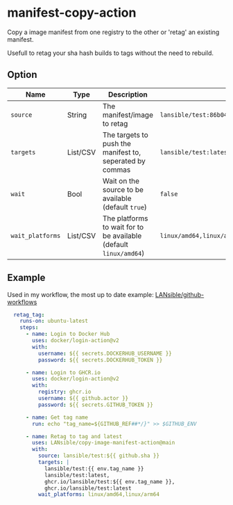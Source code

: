 # manifest-copy-action

Copy a image manifest from one registry to the other or 'retag' an existing manifest.

Usefull to retag your sha hash builds to tags without the need to rebuild.

## Option

| Name               | Type     | Description                 | Example |
|--------------------|----------|-----------------------------|---------|
| `source`           | String   | The manifest/image to retag                                       | `lansible/test:86b04b3b8f1d86d9d3c8322591d1e013a294f6f0`
| `targets`          | List/CSV | The targets to push the manifest to, seperated by commas          | `lansible/test:latest,ghcr.io/lansible/test:latest`
| `wait`             | Bool     | Wait on the source to be available (default `true`)               | `false`
| `wait_platforms`   | List/CSV | The platforms to wait for to be available (default `linux/amd64`) | `linux/amd64,linux/arm64`


## Example

Used in my workflow, the most up to date example:
[LANsible/github-workflows](https://github.com/LANsible/github-workflows/blob/main/.github/workflows/docker-build.yml)

```yaml
  retag_tag:
    runs-on: ubuntu-latest
    steps:
      - name: Login to Docker Hub
        uses: docker/login-action@v2
        with:
          username: ${{ secrets.DOCKERHUB_USERNAME }}
          password: ${{ secrets.DOCKERHUB_TOKEN }}

      - name: Login to GHCR.io
        uses: docker/login-action@v2
        with:
          registry: ghcr.io
          username: ${{ github.actor }}
          password: ${{ secrets.GITHUB_TOKEN }}

      - name: Get tag name
        run: echo "tag_name=${GITHUB_REF##*/}" >> $GITHUB_ENV

      - name: Retag to tag and latest
        uses: LANsible/copy-image-manifest-action@main
        with:
          source: lansible/test:${{ github.sha }}
          targets: |
            lansible/test:{{ env.tag_name }}
            lansible/test:latest,
            ghcr.io/lansible/test:${{ env.tag_name }},
            ghcr.io/lansible/test:latest
          wait_platforms: linux/amd64,linux/arm64
```
